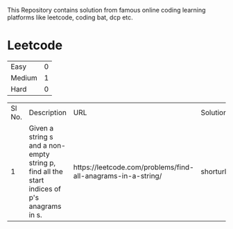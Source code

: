 This Repository contains solution from famous online coding learning platforms like leetcode, coding bat, dcp etc.

<H1>Leetcode</H1>

<Table>
  <tr>
    <td>Easy</td>
    <td>0</td>
  </tr>
  <tr>
    <td>Medium</td>
    <td>1</td>
  </tr>
  <tr>
    <td>Hard</td>
    <td>0</td>
  </tr>
</Table>

<Table>
  <tr>
    <td>Sl No.</td>
    <td>Description</td>
    <td>URL</td>
    <td>Solution</td>
  </tr>
  
  <tr>
    <td>1</td>
    <td>Given a string s and a non-empty string p, find all the start indices of p's anagrams in s.</td>
    <td>https://leetcode.com/problems/find-all-anagrams-in-a-string/</td>
    <td>shorturl.at/cdeLQ</td>
  </tr>
  
</Table>
